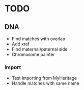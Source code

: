 # TODO
## DNA
* Find matches with overlap
* Add xref
* Find maternal/paternal side
* Chromosome painter
### Import
* Test importing from MyHeritage
* Handle matches with same name

